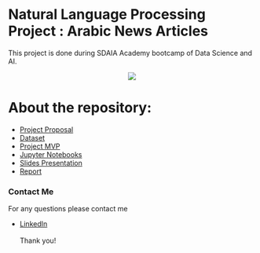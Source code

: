 # Natural Language Processing Project : Arabic News Articles
This project is done during SDAIA Academy bootcamp of Data Science and AI.

<p align="center" width="100%">
<img src="https://user-images.githubusercontent.com/93087607/147114928-00b80977-fc7c-48c4-8e19-0deb9a35e7d8.png"/>
</p>


# About the repository:
- [Project Proposal](https://github.com/Mashael999/NLP_Arabic-News-Articles/blob/main/Proposal/Proposal_Arabic%20News%20Articles.pdf)
- [Dataset]()
- [Project MVP]()
- [Jupyter Notebooks]()
- [Slides Presentation]()
- [Report]()

### Contact Me
For any questions please contact me <br/>
- [LinkedIn](https://www.linkedin.com/in/mashael-a-56b884220/)
<br/><br/>
Thank you!
